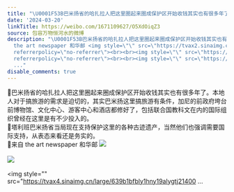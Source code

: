 ```yaml
---
title: "\U0001F53B巴米扬省的哈扎拉人把这里圈起来圈成保护区开始收钱其实也有很多年了。本地人对于搞旅游的需求是迫切的，其实巴米扬这里搞旅游有条件，加尼的前政府垮台前博..."
date: '2024-03-20'
linkTitle: https://weibo.com/1671109627/O5XdOiqZ3
source: 包容万物恒河水的微博
description: "\U0001F53B巴米扬省的哈扎拉人把这里圈起来圈成保护区开始收钱其实也有很多年了。本地人对于搞旅游的需求是迫切的，其实巴米扬这里搞旅游有条件，加尼的前政府垮台前博物馆、文化中心、游客中心和酒店都修好了，包括联合国教科文在内的国际组织曾经在这里是有不少投入的。<br>\U0001F53B塔利班巴米扬省当局现在支持保护这里的各种古迹遗产，当然他们也强调需要国际支持，从表态来看还是务实的。<br>\U0001F53B来自
  the art newspaper 和华邮 <img style=\"\" src=\"https://tvax2.sinaimg.cn/large/639b1bfbly1hny16mhn1qj20i60ixdu2.jpg\"
  referrerpolicy=\"no-referrer\"><br><br><img style=\"\" src=\"https://tvax3.sinaimg.cn/large/639b1bfbly1hny16xwq6ij20h60mlqjh.jpg\"
  referrerpolicy=\"no-referrer\"><br><br><img style=\"\" src=\"https://tvax4.sinaimg.cn/large/639b1bfbly1hny19alygtj21400
  ..."
disable_comments: true
---
```

🔻巴米扬省的哈扎拉人把这里圈起来圈成保护区开始收钱其实也有很多年了。本地人对于搞旅游的需求是迫切的，其实巴米扬这里搞旅游有条件，加尼的前政府垮台前博物馆、文化中心、游客中心和酒店都修好了，包括联合国教科文在内的国际组织曾经在这里是有不少投入的。<br>🔻塔利班巴米扬省当局现在支持保护这里的各种古迹遗产，当然他们也强调需要国际支持，从表态来看还是务实的。<br>🔻来自 the art newspaper 和华邮 <img style="" src="https://tvax2.sinaimg.cn/large/639b1bfbly1hny16mhn1qj20i60ixdu2.jpg" referrerpolicy="no-referrer"><br><br><img style="" src="https://tvax3.sinaimg.cn/large/639b1bfbly1hny16xwq6ij20h60mlqjh.jpg" referrerpolicy="no-referrer"><br><br><img style="" src="https://tvax4.sinaimg.cn/large/639b1bfbly1hny19alygtj21400 ...